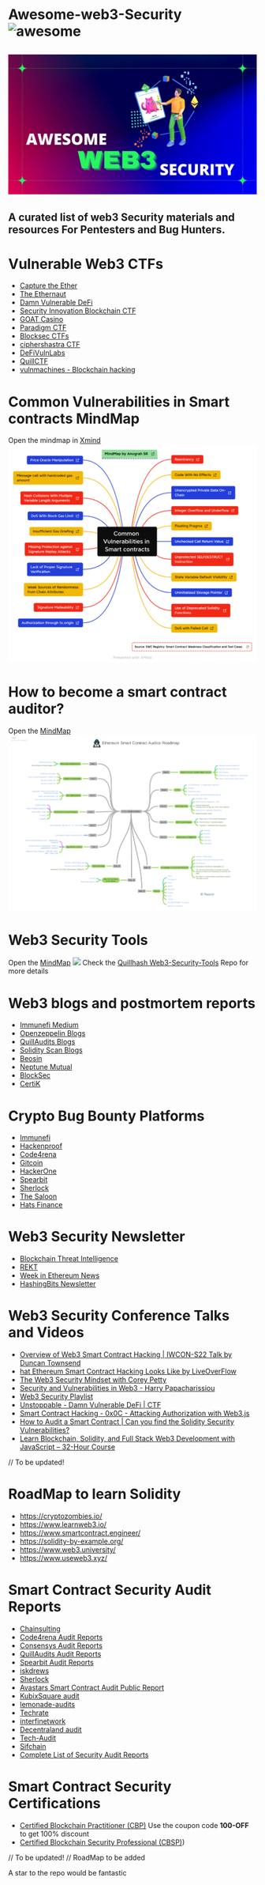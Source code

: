 # Awesome-web3-Security ![awesome](https://awesome.re/badge.svg)
![](/image/banner.jpg)
---
A curated list of web3 Security materials and resources For Pentesters and Bug Hunters.
---

# Vulnerable Web3 CTFs

- [Capture the Ether](https://capturetheether.com/)
- [The Ethernaut](https://ethernaut.openzeppelin.com/)
- [Damn Vulnerable DeFi](https://www.damnvulnerabledefi.xyz/)
- [Security Innovation Blockchain CTF](https://blockchain-ctf.securityinnovation.com/#/)
- [GOAT Casino](https://github.com/nccgroup/GOATCasino)
- [Paradigm CTF](https://github.com/paradigm-operations/paradigm-ctf-2021)
- [Blocksec CTFs](https://github.com/blockthreat/blocksec-ctfs)
- [ciphershastra CTF](https://ciphershastra.com/)
- [DeFiVulnLabs](https://github.com/SunWeb3Sec/DeFiVulnLabs)
- [QuillCTF](https://quillctf.super.site/)
- [vulnmachines - Blockchain hacking](https://www.vulnmachines.com/)

# Common Vulnerabilities in Smart contracts MindMap
Open the mindmap in [Xmind](https://www.xmind.net/m/2zbPP7/)
![](/image/Vulnerabilities_in_Smart_contracts.png)

# How to become a smart contract auditor?
Open the [MindMap](https://coggle.it/diagram/YqLzaiSABzXD4UnZ/t/smart-contract-auditor)
![](/image/Smart_Contract_Auditor.png)

# Web3 Security Tools
Open the [MindMap](https://xmind.works/share/zfdeD07U)
![](https://user-images.githubusercontent.com/44763564/207535347-6c3e3a67-486c-489c-8363-87146083ca59.png)
Check the [Quillhash Web3-Security-Tools](https://github.com/Quillhash/Web3-Security-Tools) Repo for more details


# Web3 blogs and postmortem reports
- [Immunefi Medium](https://medium.com/immunefi)
- [Openzeppelin Blogs](https://blog.openzeppelin.com/security-audits/)
- [QuillAudits Blogs](https://quillaudits.medium.com/)
- [Solidity Scan Blogs](https://blog.solidityscan.com/)
- [Beosin](https://medium.com/@Beosin_com)
- [Neptune Mutual](https://neptunemutual.medium.com/)
- [BlockSec](https://blocksecteam.medium.com/)
- [CertiK](https://www.certik.com/resources/blog)

# Crypto Bug Bounty Platforms
- [Immunefi](https://immunefi.com/)
- [Hackenproof](https://hackenproof.com/programs)
- [Code4rena](https://code4rena.com/)
- [Gitcoin](https://gitcoin.co/explorer)
- [HackerOne](https://hackerone.com)
- [Spearbit](https://spearbit.com/)
- [Sherlock](https://app.sherlock.xyz/)
- [The Saloon](https://saloon.finance/)
- [Hats Finance](https://hats.finance/)


# Web3 Security Newsletter
- [Blockchain Threat Intelligence](https://newsletter.blockthreat.io/)
- [REKT](https://rekt.news/)
- [Week in Ethereum News](https://weekinethereumnews.com/)
- [HashingBits Newsletter](https://quillaudits.substack.com/)


# Web3 Security Conference Talks and Videos
- [Overview of Web3 Smart Contract Hacking | IWCON-S22 Talk by Duncan Townsend](https://www.youtube.com/watch?v=lJQwuyW4t-k)
- [hat Ethereum Smart Contract Hacking Looks Like by LiveOverFlow](http://www.youtube.com/watch?v=P8LXLoTUJ5g)
- [The Web3 Security Mindset with Corey Petty](https://www.youtube.com/watch?v=zcJmWr5_GOc)
- [Security and Vulnerabilities in Web3 - Harry Papacharissiou](https://www.youtube.com/watch?v=QSmtVR0aniI)
- [Web3 Security Playlist](https://www.youtube.com/playlist?list=PLox242_JhiuEe64LzW1M8XpiQ2-N5bZsX)
- [Unstoppable - Damn Vulnerable DeFi | CTF](https://www.youtube.com/watch?v=A5s9aez43Co&list=PLO5VPQH6OWdXKPThrch6U0imGdD3pHLXi)
- [Smart Contract Hacking - 0x0C - Attacking Authorization with Web3.js](https://www.youtube.com/watch?v=cOP9z9XWjwc)
- [How to Audit a Smart Contract | Can you find the Solidity Security Vulnerabilities?](https://www.youtube.com/watch?v=TmZ8gH-toX0)
- [Learn Blockchain, Solidity, and Full Stack Web3 Development with JavaScript – 32-Hour Course](https://www.youtube.com/watch?v=gyMwXuJrbJQ)

// To be updated!

# RoadMap to learn Solidity
- https://cryptozombies.io/
- https://www.learnweb3.io/
- https://www.smartcontract.engineer/
- https://solidity-by-example.org/
- https://www.web3.university/
- https://www.useweb3.xyz/

# Smart Contract Security Audit Reports
- [Chainsulting](https://github.com/chainsulting/Smart-Contract-Security-Audits)
- [Code4rena Audit Reports](https://code4rena.com/reports)
- [Consensys Audit Reports](https://consensys.net/diligence/audits/)
- [QuillAudits Audit Reports](https://github.com/Quillhash/QuillAudit_Reports)
- [Spearbit Audit Reports](https://github.com/spearbit/portfolio/tree/master/pdfs)
- [iskdrews](https://github.com/iskdrews/awesome-solidity-security)
- [Sherlock](https://github.com/sherlock-protocol/sherlock-reports)
- [Avastars Smart Contract Audit Public Report](https://github.com/nicholashc/AvastarsAudit/)
- [KubixSquare audit](https://github.com/KubixSquare/AuditReports)
- [lemonade-audits](https://github.com/jigstack-dev/lemonade-audits)
- [Techrate](https://github.com/TechRate/Smart-Contract-Audits)
- [interfinetwork](https://github.com/interfinetwork/smart-contract-audits)
- [Decentraland audit](https://github.com/decentraland/smart-contract-audits)
- [Tech-Audit](https://github.com/Tech-Audit/Smart-Contract-Audits)
- [Sifchain](https://drive.google.com/drive/folders/1kkjdpNuRmTjaiIKA6CQISavCvj4Awpbc)
- [Complete List of Security Audit Reports](https://github.com/0xNazgul/Blockchain-Security-Audit-List)

# Smart Contract Security Certifications
- [Certified Blockchain Practitioner (CBP)](https://secops.group/certified-blockchain-practitioner) 
Use the coupon code **100-OFF** to get 100% discount
- [Certified Blockchain Security Professional (CBSP)](https://blockchaintrainingalliance.com/products/cbsp))

// To be updated!
// RoadMap to be added

A star to the repo would be fantastic
